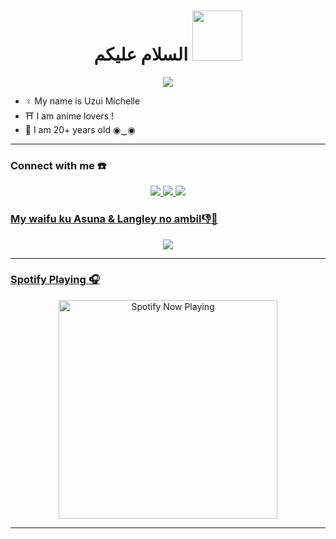 <h1 align="center">السلام عليكم <img src="https://user-images.githubusercontent.com/1303154/88677602-1635ba80-d120-11ea-84d8-d263ba5fc3c0.gif" width="80px" alt=""><br></h1>
<p align="center">
  <img src="https://telegra.ph/file/ca55d1214828b1b96db3f.gif" />
</p>

<p align="center">

- ♀️ My name is Uzui Michelle
- ⛩️ I am anime lovers !
- 🤠 I am 20+ years old ◉‿◉
</p>

------
### Connect with me ☎️
<p align="center">
  <a href="https://instagram.com/lionsuzune99"><img src="https://img.shields.io/badge/Instagram-E4405F?style=for-the-badge&logo=instagram&logoColor=white"/> 
  <a href="https://wa.me/62887433094409"><img src="https://img.shields.io/badge/WhatsApp-25D366?style=for-the-badge&logo=whatsapp&logoColor=white" />
  <a name=Uzui Michelle&label=VIEWS&style=flat-square&color=orange" />
  <a href="https://github.com/LionSuzune"><img src="https://img.shields.io/badge/-GitHub-black?style=flat-square&logo=github" /> 
</p>

### My waifu ku Asuna &  Langley no ambil👎🙅
<p align="center">
  <img src="https://telegra.ph/file/43eb1cb87815021c2b023.jpg"
</p>

------

### Spotify Playing 🎧

<p align="center">
  <a href="https://open.spotify.com/user/nf3xjkwb8gsuq2b0t8bimjt58" target="_blank"><img src="https://now-playing-on-spotify.vercel.app/api/spotify" alt="Spotify Now Playing" width="350"/></a>
</p>

------

